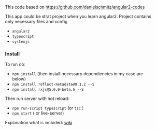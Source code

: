 
This code based on https://github.com/danielschmitz/angular2-codes



This app could be strat project when you learn angular2. Project contains only necessary files and config  



* `angular2`
* `typescript`
* `systemjs`



### Install

To run do:


* `npm install` (then install necessary dependiencies in my case are below)
* `npm install reflect-metadata@0.1.2 --S`
* `npm install rxjs@5.0.0-beta.6 --S`


Then run server with hot reload:

* `npm run-script typescript` (or `tsc` )
* `npm start` ( or live-server)


Explanation what is included: [wiki](https://github.com/piotr-galas/angular2-base/wiki)

